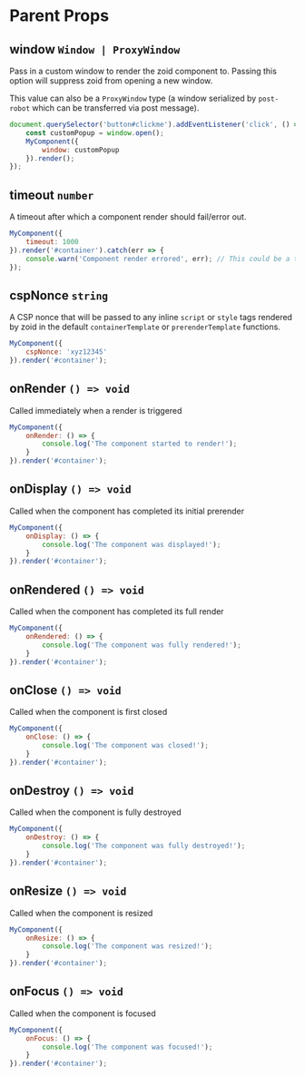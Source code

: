 # Parent Props

## window `Window | ProxyWindow`

Pass in a custom window to render the zoid component to. Passing this option will suppress zoid from opening a new window.

This value can also be a `ProxyWindow` type (a window serialized by `post-robot` which can be transferred via post message).

```javascript
document.querySelector('button#clickme').addEventListener('click', () => {
    const customPopup = window.open();
    MyComponent({
        window: customPopup
    }).render();
});
```

## timeout `number`

A timeout after which a component render should fail/error out.

```javascript
MyComponent({
    timeout: 1000
}).render('#container').catch(err => {
    console.warn('Component render errored', err); // This could be a timeout error
});
```

## cspNonce `string`

A CSP nonce that will be passed to any inline `script` or `style` tags rendered by zoid in the default `containerTemplate` or `prerenderTemplate` functions.

```javascript
MyComponent({
    cspNonce: 'xyz12345'
}).render('#container');
```

## onRender `() => void`

Called immediately when a render is triggered 

```javascript
MyComponent({
    onRender: () => {
        console.log('The component started to render!');
    }
}).render('#container');
```

## onDisplay `() => void`

Called when the component has completed its initial prerender

```javascript
MyComponent({
    onDisplay: () => {
        console.log('The component was displayed!');
    }
}).render('#container');
```

## onRendered `() => void`

Called when the component has completed its full render

```javascript
MyComponent({
    onRendered: () => {
        console.log('The component was fully rendered!');
    }
}).render('#container');
```

## onClose `() => void`

Called when the component is first closed

```javascript
MyComponent({
    onClose: () => {
        console.log('The component was closed!');
    }
}).render('#container');
```

## onDestroy `() => void`

Called when the component is fully destroyed

```javascript
MyComponent({
    onDestroy: () => {
        console.log('The component was fully destroyed!');
    }
}).render('#container');
```

## onResize `() => void`

Called when the component is resized

```javascript
MyComponent({
    onResize: () => {
        console.log('The component was resized!');
    }
}).render('#container');
```

## onFocus `() => void`

Called when the component is focused

```javascript
MyComponent({
    onFocus: () => {
        console.log('The component was focused!');
    }
}).render('#container');
```